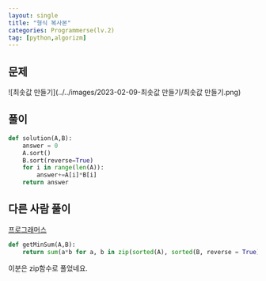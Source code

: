 ```yaml
---
layout: single
title: "형식 복사본"
categories: Programmerse(lv.2)
tag: [python,algorizm]
---
```


## 문제

![최솟값 만들기](../../images/2023-02-09-최솟값 만들기/최솟값 만들기.png)

## 풀이

```python
def solution(A,B):
    answer = 0
    A.sort()
    B.sort(reverse=True)
    for i in range(len(A)):     
        answer+=A[i]*B[i]
    return answer
```





## 다른 사람 풀이

<a  href="https://school.programmers.co.kr/learn/courses/30/lessons/12941/solution_groups?language=python3">프로그래머스</a>

```python
def getMinSum(A,B):
    return sum(a*b for a, b in zip(sorted(A), sorted(B, reverse = True)))
```

이분은 zip함수로 풀었네요.
